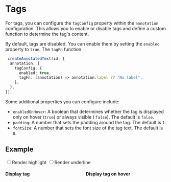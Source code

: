 # Tags

For tags, you can configure the `tagConfig` property within the `annotation` configuration. This allows you to enable or
disable tags and define a custom function to determine the tag's content.

By default, tags are disabled. You can enable them by setting the `enabled` property to `true`. The `tagFn` function

```typescript
 createAnnotatedText(id, {
  annotation: {
    tagConfig: {
      enabled: true,
      tagFn: (annotation) => annotation.label ?? "No label",
    },
  },
});
```

Some additional properties you can configure include:

- `enabledOnHover`: A boolean that determines whether the tag is displayed only on hover (`true`) or always visible (
  `false`).
  The default is `false`.
- `padding`: A number that sets the padding around the tag. The default is `1`.
- `fontSize`: A number that sets the font size of the tag text. The default is `8`.

## Example

<div>
<label>
  <input type="radio" name="tagConfig" value="highlight" v-model="defaultRender"/>Render highlight
</label>
<label>
  <input type="radio" name="tagConfig" value="underline" v-model="defaultRender"/>Render underline
</label>
</div>
<div style="display: grid;  grid-template-columns: repeat(2, 1fr);">
    <h4>Display tag</h4>
    <h4>Display tag on hover</h4>
    <div :id="id_line"></div>
    <div :id="id_hover"></div>
</div>

<script setup>
//
import { onMounted, ref, watch } from "vue";
import { RenderTag } from "@demo";

const id_line = `render-tag--line`;
const id_hover = `render-tag--hover`;
const defaultRender = ref('underline');

onMounted(()=> {
    RenderTag(id_line, false, defaultRender.value);
    RenderTag(id_hover, true, defaultRender.value);
});

watch(defaultRender, (newVal) => {
    console.log("model changed:", newVal);
    RenderTag(id_line, false, newVal);
    RenderTag(id_hover, true, newVal);
});
</script>

